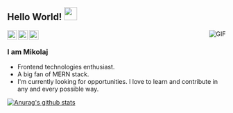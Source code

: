 ## Hello World! <img src="https://raw.githubusercontent.com/iampavangandhi/iampavangandhi/master/gifs/Hi.gif" width="30px"></h2>
<img align="right" alt="GIF" src="https://media.giphy.com/media/DS89v1NqpzCqA/giphy.gif" />

<a href="https://twitter.com/mikkio_j">
  <img align="left" alt="Mikkio's Twitter" width="22px" src="https://cdn.jsdelivr.net/npm/simple-icons@v3/icons/twitter.svg" />
</a>
<a href="https://www.linkedin.com/in/miko%C5%82aj-j%C4%99drzejewski-a03556177/">
  <img align="left" alt="Mikkio's Linkdein" width="22px" src="https://cdn.jsdelivr.net/npm/simple-icons@v3/icons/linkedin.svg" />
</a>
<a href="https://github.com/mikkio-j">
  <img align="left" alt="Mikkio's Github" width="22px" src="https://cdn.jsdelivr.net/npm/simple-icons@v3/icons/github.svg" />
</a>
<br />


### I am Mikolaj
- Frontend technologies enthusiast.
- A big fan of MERN stack.
- I'm currently looking for opportunities. I love to learn and contribute in any and every possible way.


[![Anurag's github stats](https://github-readme-stats.vercel.app/api?username=mikkio-j)](https://github.com/anuraghazra/github-readme-stats)
